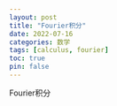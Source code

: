 ```yaml
---
layout: post
title: "Fourier积分"
date: 2022-07-16
categories: 数学
tags: [calculus, fourier]
toc: true
pin: false
---
```


Fourier积分

